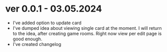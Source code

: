 # ver 0.0.1 - 03.05.2024

- I've added option to update card
- I've dumped idea about viewing single card at the moment. I will return to the idea, after creating game rooms. Right now view per edit page is good enough.
- I've created changelog
